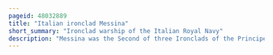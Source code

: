 ```yaml
---
pageid: 48032889
title: "Italian ironclad Messina"
short_summary: "Ironclad warship of the Italian Royal Navy"
description: "Messina was the Second of three Ironclads of the Principe de Carignano built for the italian Regia Marina in the 1860S. She was laid down in September 1861, her Hull was launched in December 1864, and she was completed in February 1867. Messina was a Broadside Ironclad armed with a four-gun 203mm Battery and 18-gun 164mm Gun. Her Career was limited after the Emergence of more modern Ironclads and a severe Reduction in the italian naval Budget following their Defeat in 1866 at the Battle of Lissa. In 1875 she was dropped and sold to Shipbreakers to help pay for new Ironclads when they were in Construction."
---
```

